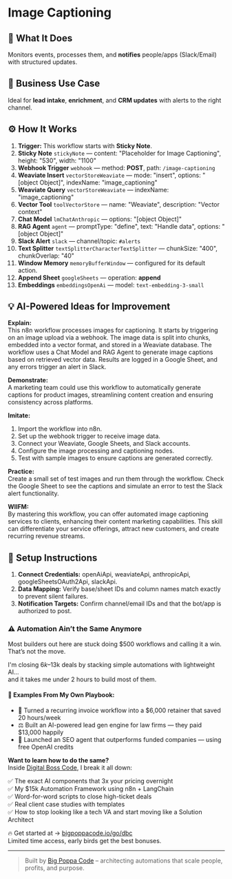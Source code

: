 # Image Captioning
  ## 🚀 What It Does
  Monitors events, processes them, and **notifies** people/apps (Slack/Email) with structured updates.
  
  ## 💼 Business Use Case
  Ideal for **lead intake**, **enrichment**, and **CRM updates** with alerts to the right channel.
  
  ## ⚙️ How It Works
  1. **Trigger:** This workflow starts with **Sticky Note**.
  2. **Sticky Note** `stickyNote` — content: "Placeholder for Image Captioning", height: "530", width: "1100"
3. **Webhook Trigger** `webhook` — method: **POST**, path: `/image-captioning`
4. **Weaviate Insert** `vectorStoreWeaviate` — mode: "insert", options: "[object Object]", indexName: "image_captioning"
5. **Weaviate Query** `vectorStoreWeaviate` — indexName: "image_captioning"
6. **Vector Tool** `toolVectorStore` — name: "Weaviate", description: "Vector context"
7. **Chat Model** `lmChatAnthropic` — options: "[object Object]"
8. **RAG Agent** `agent` — promptType: "define", text: "Handle data", options: "[object Object]"
9. **Slack Alert** `slack` — channel/topic: `#alerts`
10. **Text Splitter** `textSplitterCharacterTextSplitter` — chunkSize: "400", chunkOverlap: "40"
11. **Window Memory** `memoryBufferWindow` — configured for its default action.
12. **Append Sheet** `googleSheets` — operation: **append**
13. **Embeddings** `embeddingsOpenAi` — model: `text-embedding-3-small`
  
  ## 💡 AI-Powered Ideas for Improvement
  **Explain:**  
This n8n workflow processes images for captioning. It starts by triggering on an image upload via a webhook. The image data is split into chunks, embedded into a vector format, and stored in a Weaviate database. The workflow uses a Chat Model and RAG Agent to generate image captions based on retrieved vector data. Results are logged in a Google Sheet, and any errors trigger an alert in Slack.

**Demonstrate:**  
A marketing team could use this workflow to automatically generate captions for product images, streamlining content creation and ensuring consistency across platforms.

**Imitate:**  
1. Import the workflow into n8n.  
2. Set up the webhook trigger to receive image data.  
3. Connect your Weaviate, Google Sheets, and Slack accounts.  
4. Configure the image processing and captioning nodes.  
5. Test with sample images to ensure captions are generated correctly.

**Practice:**  
Create a small set of test images and run them through the workflow. Check the Google Sheet to see the captions and simulate an error to test the Slack alert functionality.

**WIIFM:**  
By mastering this workflow, you can offer automated image captioning services to clients, enhancing their content marketing capabilities. This skill can differentiate your service offerings, attract new customers, and create recurring revenue streams.
  
  ## 🔧 Setup Instructions
  1. **Connect Credentials:** openAiApi, weaviateApi, anthropicApi, googleSheetsOAuth2Api, slackApi.
2. **Data Mapping:** Verify base/sheet IDs and column names match exactly to prevent silent failures.
3. **Notification Targets:** Confirm channel/email IDs and that the bot/app is authorized to post.
  
### ⚠️ Automation Ain’t the Same Anymore

Most builders out here are stuck doing $500 workflows and calling it a win.  
That’s not the move.  

I'm closing $6k–$13k deals by stacking simple automations with lightweight AI...  
and it takes me under 2 hours to build most of them.

#### 🧠 Examples From My Own Playbook:
- 🔁 Turned a recurring invoice workflow into a $6,000 retainer that saved 20 hours/week  
- ⚖️ Built an AI-powered lead gen engine for law firms — they paid $13,000 happily  
- 🚀 Launched an SEO agent that outperforms funded companies — using free OpenAI credits  

**Want to learn how to do the same?**  
Inside [Digital Boss Code](https://bigpoppacode.io/go/dbc), I break it all down:

✅ The exact AI components that 3x your pricing overnight  
✅ My $15k Automation Framework using n8n + LangChain  
✅ Word-for-word scripts to close high-ticket deals  
✅ Real client case studies with templates  
✅ How to stop looking like a tech VA and start moving like a Solution Architect  

🔥 Get started at → [bigpoppacode.io/go/dbc](https://bigpoppacode.io/go/dbc)  
Limited time access, early birds get the best bonuses.

---
> Built by [Big Poppa Code](https://bigpoppacode.io) – architecting automations that scale people, profits, and purpose.
  